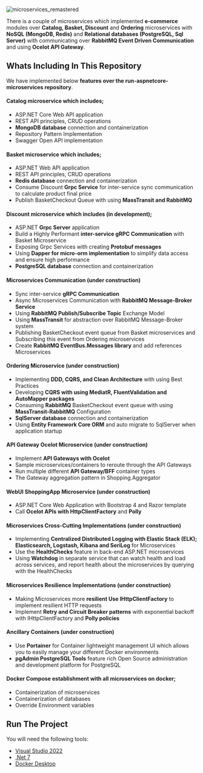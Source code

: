 ![microservices_remastered](https://user-images.githubusercontent.com/1147445/110304529-c5b70180-800c-11eb-832b-a2751b5bda76.png)

There is a couple of microservices which implemented **e-commerce** modules over **Catalog, Basket, Discount** and **Ordering** microservices with **NoSQL (MongoDB, Redis)** and **Relational databases (PostgreSQL, Sql Server)** with communicating over **RabbitMQ Event Driven Communication** and using **Ocelot API Gateway**.

## Whats Including In This Repository

We have implemented below **features over the run-aspnetcore-microservices repository**.

#### Catalog microservice which includes;

- ASP.NET Core Web API application
- REST API principles, CRUD operations
- **MongoDB database** connection and containerization
- Repository Pattern Implementation
- Swagger Open API implementation

#### Basket microservice which includes;

- ASP.NET Web API application
- REST API principles, CRUD operations
- **Redis database** connection and containerization
- Consume Discount **Grpc Service** for inter-service sync communication to calculate product final price
- Publish BasketCheckout Queue with using **MassTransit and RabbitMQ**

#### Discount microservice which includes (in development);

- ASP.NET **Grpc Server** application
- Build a Highly Performant **inter-service gRPC Communication** with Basket Microservice
- Exposing Grpc Services with creating **Protobuf messages**
- Using **Dapper for micro-orm implementation** to simplify data access and ensure high performance
- **PostgreSQL database** connection and containerization

#### Microservices Communication (under construction)

- Sync inter-service **gRPC Communication**
- Async Microservices Communication with **RabbitMQ Message-Broker Service**
- Using **RabbitMQ Publish/Subscribe Topic** Exchange Model
- Using **MassTransit** for abstraction over RabbitMQ Message-Broker system
- Publishing BasketCheckout event queue from Basket microservices and Subscribing this event from Ordering microservices
- Create **RabbitMQ EventBus.Messages library** and add references Microservices

#### Ordering Microservice (under construction)

- Implementing **DDD, CQRS, and Clean Architecture** with using Best Practices
- Developing **CQRS with using MediatR, FluentValidation and AutoMapper packages**
- Consuming **RabbitMQ** BasketCheckout event queue with using **MassTransit-RabbitMQ** Configuration
- **SqlServer database** connection and containerization
- Using **Entity Framework Core ORM** and auto migrate to SqlServer when application startup

#### API Gateway Ocelot Microservice (under construction)

- Implement **API Gateways with Ocelot**
- Sample microservices/containers to reroute through the API Gateways
- Run multiple different **API Gateway/BFF** container types
- The Gateway aggregation pattern in Shopping.Aggregator

#### WebUI ShoppingApp Microservice (under construction)

- ASP.NET Core Web Application with Bootstrap 4 and Razor template
- Call **Ocelot APIs with HttpClientFactory** and **Polly**

#### Microservices Cross-Cutting Implementations (under construction)

- Implementing **Centralized Distributed Logging with Elastic Stack (ELK); Elasticsearch, Logstash, Kibana and SeriLog** for Microservices
- Use the **HealthChecks** feature in back-end ASP.NET microservices
- Using **Watchdog** in separate service that can watch health and load across services, and report health about the microservices by querying with the HealthChecks

#### Microservices Resilience Implementations (under construction)

- Making Microservices more **resilient Use IHttpClientFactory** to implement resilient HTTP requests
- Implement **Retry and Circuit Breaker patterns** with exponential backoff with IHttpClientFactory and **Polly policies**

#### Ancillary Containers (under construction)

- Use **Portainer** for Container lightweight management UI which allows you to easily manage your different Docker environments
- **pgAdmin PostgreSQL Tools** feature rich Open Source administration and development platform for PostgreSQL

#### Docker Compose establishment with all microservices on docker;

- Containerization of microservices
- Containerization of databases
- Override Environment variables

## Run The Project

You will need the following tools:

- [Visual Studio 2022](https://visualstudio.microsoft.com/downloads/)
- [.Net 7](https://dotnet.microsoft.com/download/dotnet-core/5)
- [Docker Desktop](https://www.docker.com/products/docker-desktop)
